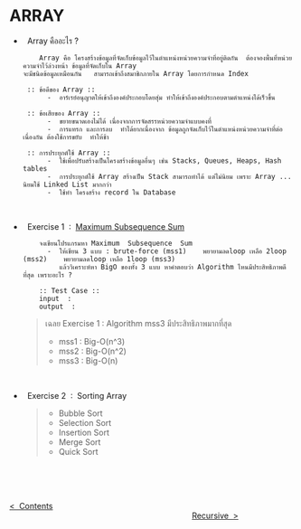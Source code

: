 # ARRAY 

- &nbsp; Array คืออะไร ?

          Array คือ โครงสร้างข้อมูลที่จัดเก็บข้อมูลไว้ในตำแหน่งหน่วยความจำที่อยู่ติดกัน  ต้องจองพื้นที่หน่วยความจำไว้ล่วงหน้า ข้อมูลที่จัดเก็บใน Array
      จะมีชนิดข้อมูลเหมือนกัน   สามารถเข้าถึงสมาชิกภายใน Array โดยการกำหนด Index

       :: ข้อดีของ Array ::
            -  อาร์เรย์อนุญาตให้เข้าถึงองค์ประกอบโดยสุ่ม ทำให้เข้าถึงองค์ประกอบตามตำแหน่งได้เร็วขึ้น

       :: ข้อเสียของ Array ::
            -  ขยายขนาดเองไม่ได้ เนื่องจากการจัดสรรหน่วยความจำแบบคงที่
            -  การแทรก และการลบ  ทำได้ยากเนื่องจาก ข้อมูลถูกจัดเก็บไว้ในตำแหน่งหน่วยความจำที่ต่อเนื่องกัน ต้องใช้การขยับ  ทำให้ช้า

       :: การประยุกต์ใช้ Array ::
            -  ใช้เพื่อปรับสร้างเป็นโครงสร้างข้อมูลอื่นๆ เช่น Stacks, Queues, Heaps, Hash tables
            -  การประยุกต์ใช้ Array สร้างเป็น Stack สามารถทำได้ แต่ไม่นิยม เพราะ Array ... นิยมใช้ Linked List มากกว่า
            -  ใช้ทำ โครงสร้าง record ใน Database
  <br/>

  
- &nbsp; Exercise 1 &nbsp;:&nbsp; [Maximum Subsequence Sum]()

          จงเขียนโปรแกรมหา Maximum  Subsequence  Sum
            -  ให้เขียน 3 แบบ : brute-force (mss1)    พยายามลดloop เหลือ 2loop (mss2)    พยายามลดloop เหลือ 1loop (mss3)
               แล้ววิเคราะห์หา BigO ของทั้ง 3 แบบ หาคำตอบว่า Algorithm ไหนมีประสิทธิภาพดีที่สุด เพราะอะไร ?
  
          :: Test Case ::
          input  :
          output  :
  > เฉลย Exercise 1  :  Algorithm mss3 มีประสิทธิภาพมากที่สุด
    >- mss1 : Big-O(n^3)
    >- mss2 : Big-O(n^2)
    >- mss3 : Big-O(n)
  <br/>
  
- &nbsp; Exercise 2 &nbsp;:&nbsp; Sorting Array
     >- Bubble Sort
     >- Selection Sort
     >- Insertion Sort
     >- Merge Sort
     >- Quick Sort

<br/><br/><br/>

[<  &nbsp;Contents](https://github.com/Arisa-Kaewsuan/Datastructure_Java/blob/main/README.md)  &nbsp; &nbsp; &nbsp; &nbsp; &nbsp; &nbsp; &nbsp; &nbsp; &nbsp; &nbsp; &nbsp; &nbsp; &nbsp; &nbsp; &nbsp; &nbsp; &nbsp; &nbsp; &nbsp; &nbsp; &nbsp; &nbsp; &nbsp; &nbsp; &nbsp; &nbsp; &nbsp; &nbsp; &nbsp; &nbsp; &nbsp; &nbsp; &nbsp; &nbsp; &nbsp; &nbsp; &nbsp; &nbsp; &nbsp; &nbsp; &nbsp; &nbsp; &nbsp; &nbsp; &nbsp; &nbsp; &nbsp; &nbsp; &nbsp; &nbsp; &nbsp; &nbsp; &nbsp; &nbsp; &nbsp; &nbsp; &nbsp; &nbsp; &nbsp; &nbsp; &nbsp; &nbsp; &nbsp; &nbsp; &nbsp; &nbsp; &nbsp; &nbsp; &nbsp; &nbsp; &nbsp; &nbsp; &nbsp; &nbsp; &nbsp; &nbsp; &nbsp; &nbsp; &nbsp; &nbsp; &nbsp; &nbsp; &nbsp; &nbsp; &nbsp; &nbsp; &nbsp; &nbsp; &nbsp; &nbsp; &nbsp; &nbsp; &nbsp; &nbsp; &nbsp; [Recursive&nbsp;  >](https://github.com/Arisa-Kaewsuan/Datastructure_Java/blob/main/Array.md)

